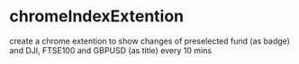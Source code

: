 # chromeIndexExtention

create a chrome extention to show changes of preselected fund (as badge) and DJI, FTSE100 and GBPUSD (as title) every 10 mins
